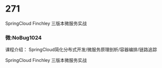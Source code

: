 # 271
SpringCloud Finchley 三版本微服务实战
### 微:NoBug1024 


课程介绍：
SpringCloud简化分布式开发/微服务原理剖析/容器编排/链路追踪

SpringCloud Finchley 三版本微服务实战
